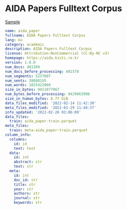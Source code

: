 # AIDA Papers Fulltext Corpus
 
[Sample](../sample/aida_paper.txt)
 
<!-- MARKDOWN-AUTO-DOCS:START (CODE:src=../../../ekorpkit/resources/corpora/aida_paper.yaml) -->
<!-- The below code snippet is automatically added from ../../../ekorpkit/resources/corpora/aida_paper.yaml -->
```yaml
name: aida_paper
fullname: AIDA Papers Fulltext Corpus
lang: ko
category: academic
description: AIDA Papers Fulltext Corpus
license: Attribution-NonCommercial (CC-By-NC v3)
homepage: https://aida.kisti.re.kr
version: 1.0.0
num_docs: 481389
num_docs_before_processing: 481578
num_segments: 5237607
num_sents: 38808105
num_words: 1025422060
size_in_bytes: 9411877067
num_bytes_before_processing: 9429063998
size_in_human_bytes: 8.77 GiB
data_files_modified: '2022-02-14 11:42:30'
meta_files_modified: '2022-01-29 11:48:37'
info_updated: '2022-02-26 03:06:09'
data_files:
  train: aida_paper-train.parquet
meta_files:
  train: meta-aida_paper-train.parquet
column_info:
  columns:
    id: id
    text: text
  data:
    id: int
    abstract: str
    text: str
  meta:
    id: int
    doc_id: str
    title: str
    year: str
    authors: str
    journal: str
    keywords: str
```
<!-- MARKDOWN-AUTO-DOCS:END -->
